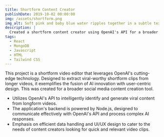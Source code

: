 ```yaml
---
title: Shortform Content Creator
publishDate: 2019-10-02 00:00:00
img: /assets/shortform.png
img_alt: Soft pink and baby blue water ripples together in a subtle texture.
description: |
  Created a shortform content creator using OpenAI's API for a broader social media content creation tool
tags:
  - React
  - MongoDB
  - Javascript
  - HTML
  - Tailwind CSS
---
```

This project is a shortform video editor that leverages OpenAI's cutting-edge technology. Designed to extract viral-worthy shortform clips from longer videos, it exemplifies the fusion of AI innovation with user-centric design. This was created for a broader social media content creation tool.

- Utilizes OpenAI's API to intelligently identify and generate viral content from longform videos.
- The application's backend is powered by Node.js, designed to communicate effectively with OpenAI's API and process complex AI responses.
- Emphasis on efficient data handling and UI/UX design to cater to the needs of content creators looking for quick and relevant video clips.